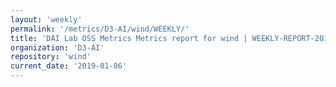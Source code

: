 ```yaml
---
layout: 'weekly'
permalink: '/metrics/D3-AI/wind/WEEKLY/'
title: 'DAI Lab OSS Metrics Metrics report for wind | WEEKLY-REPORT-2019-01-06'
organization: 'D3-AI'
repository: 'wind'
current_date: '2019-01-06'
---
```

